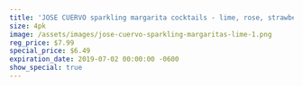 ```yaml
---
title: 'JOSE CUERVO sparkling margarita cocktails - lime, rose, strawberry'
size: 4pk
image: /assets/images/jose-cuervo-sparkling-margaritas-lime-1.png
reg_price: $7.99
special_price: $6.49
expiration_date: 2019-07-02 00:00:00 -0600
show_special: true
---
```


